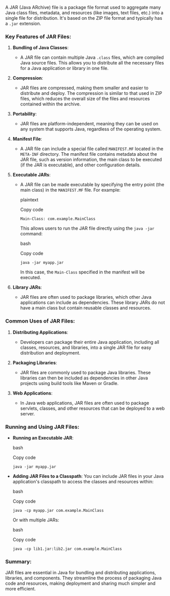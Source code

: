 
A JAR (Java ARchive) file is a package file format used to aggregate many Java class files, metadata, and resources (like images, text files, etc.) into a single file for distribution. It's based on the ZIP file format and typically has a `.jar` extension.

### Key Features of JAR Files:

1. **Bundling of Java Classes**:
    
    - A JAR file can contain multiple Java `.class` files, which are compiled Java source files. This allows you to distribute all the necessary files for a Java application or library in one file.
2. **Compression**:
    
    - JAR files are compressed, making them smaller and easier to distribute and deploy. The compression is similar to that used in ZIP files, which reduces the overall size of the files and resources contained within the archive.
3. **Portability**:
    
    - JAR files are platform-independent, meaning they can be used on any system that supports Java, regardless of the operating system.
4. **Manifest File**:
    
    - A JAR file can include a special file called `MANIFEST.MF` located in the `META-INF` directory. The manifest file contains metadata about the JAR file, such as version information, the main class to be executed (if the JAR is executable), and other configuration details.
5. **Executable JARs**:
    
    - A JAR file can be made executable by specifying the entry point (the main class) in the `MANIFEST.MF` file. For example:
        
        plaintext
        
        Copy code
        
        `Main-Class: com.example.MainClass`
        
        This allows users to run the JAR file directly using the `java -jar` command:
        
        bash
        
        Copy code
        
        `java -jar myapp.jar`
        
        In this case, the `Main-Class` specified in the manifest will be executed.
6. **Library JARs**:
    
    - JAR files are often used to package libraries, which other Java applications can include as dependencies. These library JARs do not have a main class but contain reusable classes and resources.

### Common Uses of JAR Files:

1. **Distributing Applications**:
    
    - Developers can package their entire Java application, including all classes, resources, and libraries, into a single JAR file for easy distribution and deployment.
2. **Packaging Libraries**:
    
    - JAR files are commonly used to package Java libraries. These libraries can then be included as dependencies in other Java projects using build tools like Maven or Gradle.
3. **Web Applications**:
    
    - In Java web applications, JAR files are often used to package servlets, classes, and other resources that can be deployed to a web server.

### Running and Using JAR Files:

- **Running an Executable JAR**:
    
    bash
    
    Copy code
    
    `java -jar myapp.jar`
    
- **Adding JAR Files to a Classpath**: You can include JAR files in your Java application's classpath to access the classes and resources within:
    
    bash
    
    Copy code
    
    `java -cp myapp.jar com.example.MainClass`
    
    Or with multiple JARs:
    
    bash
    
    Copy code
    
    `java -cp lib1.jar:lib2.jar com.example.MainClass`
    

### Summary:

JAR files are essential in Java for bundling and distributing applications, libraries, and components. They streamline the process of packaging Java code and resources, making deployment and sharing much simpler and more efficient.